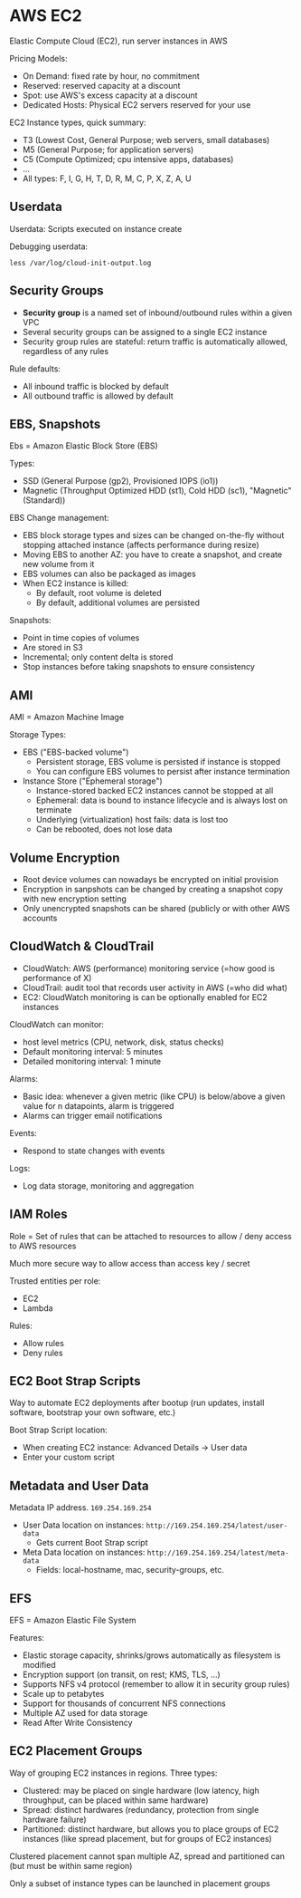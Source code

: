 # AWS EC2

Elastic Compute Cloud (EC2), run server instances in AWS

Pricing Models:

- On Demand: fixed rate by hour, no commitment
- Reserved: reserved capacity at a discount
- Spot: use AWS's excess capacity at a discount
- Dedicated Hosts: Physical EC2 servers reserved for your use

EC2 Instance types, quick summary:

- T3 (Lowest Cost, General Purpose; web servers, small databases)
- M5 (General Purpose; for application servers)
- C5 (Compute Optimized; cpu intensive apps, databases)
- ...
- All types: F, I, G, H, T, D, R, M, C, P, X, Z, A, U

## Userdata

Userdata: Scripts executed on instance create

Debugging userdata:

	less /var/log/cloud-init-output.log

## Security Groups

- **Security group** is a named set of inbound/outbound rules within a given VPC
- Several security groups can be assigned to a single EC2 instance
- Security group rules are stateful: return traffic is automatically allowed, regardless of any rules

Rule defaults:

- All inbound traffic is blocked by default
- All outbound traffic is allowed by default

## EBS, Snapshots

Ebs = Amazon Elastic Block Store (EBS)

Types:

- SSD (General Purpose (gp2), Provisioned IOPS (io1))
- Magnetic (Throughput Optimized HDD (st1), Cold HDD (sc1), "Magnetic" (Standard))

EBS Change management:

- EBS block storage types and sizes can be changed on-the-fly without stopping attached instance (affects performance during resize)
- Moving EBS to another AZ: you have to create a snapshot, and create new volume from it
- EBS volumes can also be packaged as images
- When EC2 instance is killed:
  - By default, root volume is deleted
  - By default, additional volumes are persisted

Snapshots:

- Point in time copies of volumes
- Are stored in S3
- Incremental; only content delta is stored
- Stop instances before taking snapshots to ensure consistency

## AMI

AMI = Amazon Machine Image

Storage Types:

- EBS ("EBS-backed volume")
  - Persistent storage, EBS volume is persisted if instance is stopped
  - You can configure EBS volumes to persist after instance termination
- Instance Store ("Ephemeral storage")
  - Instance-stored backed EC2 instances cannot be stopped at all
  - Ephemeral: data is bound to instance lifecycle and is always lost on terminate
  - Underlying (virtualization) host fails: data is lost too
  - Can be rebooted, does not lose data

## Volume Encryption

- Root device volumes can nowadays be encrypted on initial provision
- Encryption in sanpshots can be changed by creating a snapshot copy with new encryption setting
- Only unencrypted snapshots can be shared (publicly or with other AWS accounts

## CloudWatch & CloudTrail

- CloudWatch: AWS (performance) monitoring service (=how good is performance of X)
- CloudTrail: audit tool that records user activity in AWS (=who did what)
- EC2: CloudWatch monitoring is can be optionally enabled for EC2 instances

CloudWatch can monitor:

- host level metrics (CPU, network, disk, status checks)
- Default monitoring interval: 5 minutes
- Detailed monitoring interval: 1 minute

Alarms:

- Basic idea: whenever a given metric (like CPU) is below/above a given value for n datapoints, alarm is triggered
- Alarms can trigger email notifications

Events:

- Respond to state changes with events

Logs:

- Log data storage, monitoring and aggregation

## IAM Roles

Role = Set of rules that can be attached to resources to allow / deny access to AWS resources

Much more secure way to allow access than access key / secret

Trusted entities per role:

- EC2
- Lambda

Rules:

- Allow rules
- Deny rules

## EC2 Boot Strap Scripts

Way to automate EC2 deployments after bootup (run updates, install software, bootstrap your own software, etc.)

Boot Strap Script location:

- When creating EC2 instance: Advanced Details -> User data
- Enter your custom script

## Metadata and User Data

Metadata IP address. `169.254.169.254`

- User Data location on instances: `http://169.254.169.254/latest/user-data`
  - Gets current Boot Strap script
- Meta Data location on instances: `http://169.254.169.254/latest/meta-data`
  - Fields: local-hostname, mac, security-groups, etc.

## EFS

EFS = Amazon Elastic File System

Features:

- Elastic storage capacity, shrinks/grows automatically as filesystem is modified
- Encryption support (on transit, on rest; KMS, TLS, ...)
- Supports NFS v4 protocol (remember to allow it in security group rules)
- Scale up to petabytes
- Support for thousands of concurrent NFS connections
- Multiple AZ used for data storage
- Read After Write Consistency

## EC2 Placement Groups

Way of grouping EC2 instances in regions. Three types:

- Clustered: may be placed on single hardware (low latency, high throughput, can be placed within same hardware)
- Spread: distinct hardwares (redundancy, protection from single hardware failure)
- Partitioned: distinct hardware, but allows you to place groups of EC2 instances (like spread placement, but for groups of EC2 instances)

Clustered placement cannot span multiple AZ, spread and partitioned can (but must be within same region)

Only a subset of instance types can be launched in placement groups
